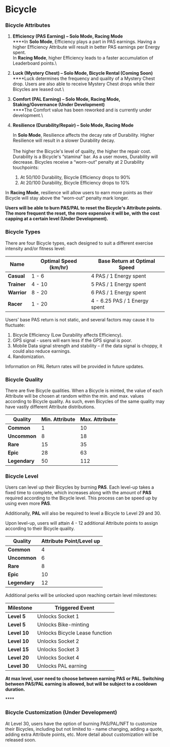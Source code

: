 # Bicycle

### Bicycle Attributes

1. **Efficiency (PAS Earning) – Solo Mode, Racing Mode**\
   ****In **Solo Mode**, Efficiency plays a part in PAS earnings. Having a higher Efficiency Attribute will result in better PAS earnings per Energy spent.\
   In **Racing Mode**, higher Efficiency leads to a faster accumulation of Leaderboard points.\

2. **Luck (Mystery Chest) – Solo Mode, Bicycle Rental (Coming Soon)**\
   ****Luck determines the frequency and quality of a Mystery Chest drop. Users are also able to receive Mystery Chest drops while their Bicycles are leased out.\

3. **Comfort (PAL Earning) – Solo Mode, Racing Mode, Staking/Governance (Under  Development)**\
   ****The Comfort value has been reworked and is currently under development.\

4.  **Resilience (Durability/Repair) – Solo Mode, Racing Mode**

    In **Solo Mode**, Resilience affects the decay rate of Durability. Higher Resilience will result in a slower Durability decay. \
    \
    The higher the Bicycle's level of quality, the higher the repair cost. Durability is a Bicycle's “stamina” bar. As a user moves, Durability will decrease. Bicycles receive a “worn-out” penalty at 2 Durability touchpoints:

    1. At 50/100 Durability, Bicycle Efficiency drops to 90%
    2. At 20/100 Durability, Bicycle Efficiency drops to 10%

In **Racing Mode**, resilience will allow users to earn more points as their Bicycle will stay above the “worn-out” penalty mark longer.

**Users will be able to burn PAS/PAL to reset the Bicycle's Attribute points. The more frequent the reset, the more expensive it will be, with the cost capping at a certain level (Under Development).**

### Bicycle Types

There are four Bicycle types, each designed to suit a different exercise intensity and/or fitness level:

| **Name**    | **Optimal Speed (km/hr)** | **Base Return at Optimal Speed** |
| ----------- | ------------------------- | -------------------------------- |
| **Casual**  | 1 - 6                     | 4 PAS / 1 Energy spent           |
| **Trainer** | 4 - 10                    | 5 PAS / 1 Energy spent           |
| **Warrior** | 8 - 20                    | 6 PAS / 1 Energy spent           |
| **Racer**   | 1 - 20                    | 4 - 6.25 PAS / 1 Energy spent    |

Users’ base PAS return is not static, and several factors may cause it to fluctuate:

1. Bicycle Efficiency (Low Durability affects Efficiency).
2. GPS signal - users will earn less if the GPS signal is poor.
3. Mobile Data signal strength and stability – if the data signal is choppy, it could also reduce earnings.
4. Randomization.

Information on PAL Return rates will be provided in future updates.

### Bicycle Quality

There are five Bicycle qualities. When a Bicycle is minted, the value of each Attribute will be chosen at random within the min. and max. values according to Bicycle quality. As such, even Bicycles of the same quality may have vastly different Attribute distributions.

| Quality       | Min. Attribute | Max. Attribute |
| ------------- | -------------- | -------------- |
| **Common**    | 1              | 10             |
| **Uncommon**  | 8              | 18             |
| **Rare**      | 15             | 35             |
| **Epic**      | 28             | 63             |
| **Legendary** | 50             | 112            |

### Bicycle Level

Users can level up their Bicycles by burning **PAS**. Each level-up takes a fixed time to complete, which increases along with the amount of **PAS** required according to the Bicycle level. This process can be speed up by using even more **PAS**.

Additionally, **PAL** will also be required to level a Bicycle to Level 29 and 30.

Upon level-up, users will attain 4 - 12 additional Attribute points to assign according to their Bicycle quality.

| Quality       | Attribute Point/Level up |
| ------------- | ------------------------ |
| **Common**    | 4                        |
| **Uncommon**  | 6                        |
| **Rare**      | 8                        |
| **Epic**      | 10                       |
| **Legendary** | 12                       |

Additional perks will be unlocked upon reaching certain level milestones:

| **Milestone** | **Triggered Event**            |
| ------------- | ------------------------------ |
| **Level 5**   | Unlocks Socket 1               |
| **Level 5**   | Unlocks Bike-minting           |
| **Level 10**  | Unlocks Bicycle Lease function |
| **Level 10**  | Unlocks Socket 2               |
| **Level 15**  | Unlocks Socket 3               |
| **Level 20**  | Unlocks Socket 4               |
| **Level 30**  | Unlocks PAL earning            |

**At max level, user need to choose between earning PAS or PAL. Switching between PAS/PAL earning is allowed, but will be subject to a cooldown duration.**&#x20;

&#x20;****&#x20;

### Bicycle **Customization (Under Development)**

At Level 30, users have the option of burning PAS/PAL/NFT to customize their Bicycles, including but not limited to - name changing, adding a quote, adding extra Attribute points, etc. More detail about customization will be released soon.

